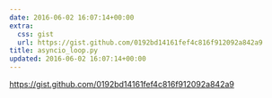 ```yaml
---
date: 2016-06-02 16:07:14+00:00
extra:
  css: gist
  url: https://gist.github.com/0192bd14161fef4c816f912092a842a9
title: asyncio_loop.py
updated: 2016-06-02 16:07:14+00:00
---
```


<https://gist.github.com/0192bd14161fef4c816f912092a842a9>

